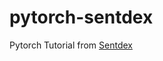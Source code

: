 # pytorch-sentdex
Pytorch Tutorial from [Sentdex](https://www.youtube.com/watch?v=BzcBsTou0C0&amp;list=PLQVvvaa0QuDdeMyHEYc0gxFpYwHY2Qfdh)
